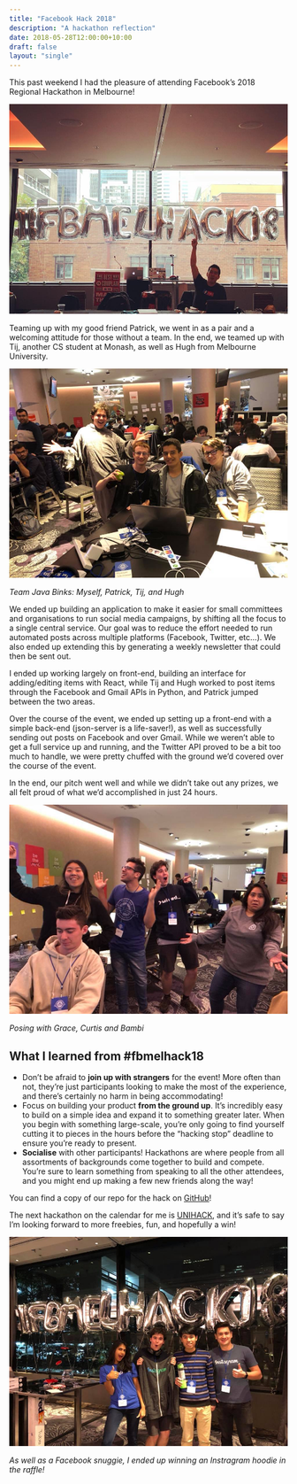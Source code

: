 ```yaml
---
title: "Facebook Hack 2018"
description: "A hackathon reflection"
date: 2018-05-28T12:00:00+10:00
draft: false
layout: "single"
---
```


This past weekend I had the pleasure of attending Facebook’s 2018 Regional Hackathon in Melbourne!

<!--more-->

![The balloon sign for #fbmelhack18](./balloons.jpg)

Teaming up with my good friend Patrick, we went in as a pair and a welcoming attitude for those without a team. In the end, we teamed up with Tij, another CS student at Monash, as well as Hugh from Melbourne University.

![Team Java Binks: Myself, Patrick, Tij and Hugh](./team.jpg)

<span class="center-text">_Team Java Binks: Myself, Patrick, Tij, and Hugh_</span>

We ended up building an application to make it easier for small committees and organisations to run social media campaigns, by shifting all the focus to a single central service. Our goal was to reduce the effort needed to run automated posts across multiple platforms (Facebook, Twitter, etc…). We also ended up extending this by generating a weekly newsletter that could then be sent out.

I ended up working largely on front-end, building an interface for adding/editing items with React, while Tij and Hugh worked to post items through the Facebook and Gmail APIs in Python, and Patrick jumped between the two areas.

Over the course of the event, we ended up setting up a front-end with a simple back-end (json-server is a life-saver!), as well as successfully sending out posts on Facebook and over Gmail. While we weren’t able to get a full service up and running, and the Twitter API proved to be a bit too much to handle, we were pretty chuffed with the ground we’d covered over the course of the event.

In the end, our pitch went well and while we didn’t take out any prizes, we all felt proud of what we’d accomplished in just 24 hours.

![Posing with Grace, Curtis and Bambi](./posing.jpg)

<span class="center-text">_Posing with Grace, Curtis and Bambi_</span>

## What I learned from #fbmelhack18

- Don’t be afraid to **join up with strangers** for the event! More often than not, they’re just participants looking to make the most of the experience, and there’s certainly no harm in being accommodating!
- Focus on building your product **from the ground up**. It’s incredibly easy to build on a simple idea and expand it to something greater later. When you begin with something large-scale, you’re only going to find yourself cutting it to pieces in the hours before the “hacking stop” deadline to ensure you’re ready to present.
- **Socialise** with other participants! Hackathons are where people from all assortments of backgrounds come together to build and compete. You’re sure to learn something from speaking to all the other attendees, and you might end up making a few new friends along the way!

You can find a copy of our repo for the hack on [GitHub](https://github.com/nchlswhttkr/fbmelhack18/)!

The next hackathon on the calendar for me is [UNIHACK](https://unihack.net/), and it’s safe to say I’m looking forward to more freebies, fun, and hopefully a win!

![As well as a Facebook snuggie, I ended up winning an Instragram hoodie in the raffle!](./hoodie.jpg)

<span class="center-text">_As well as a Facebook snuggie, I ended up winning an Instragram hoodie in the raffle!_</span>
